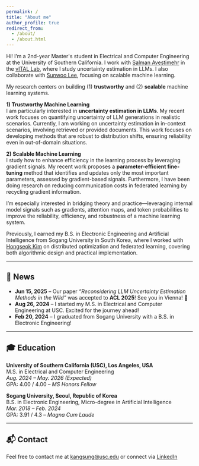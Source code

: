 ```yaml
---
permalink: /
title: "About me"
author_profile: true
redirect_from: 
  - /about/
  - /about.html
---
```


Hi! I’m a 2nd-year Master's student in Electrical and Computer Engineering at the University of Southern California. I work with [Salman Avestimehr](https://www.avestimehr.com/) in the [vITAL Lab](https://www.avestimehr.com/vital-lab), where I study uncertainty estimation in LLMs. I also collaborate with [Sunwoo Lee](https://sites.google.com/view/sunwoolee/home), focusing on scalable machine learning.

My research centers on building (1) **trustworthy** and (2) **scalable** machine learning systems.

**1) Trustworthy Machine Learning**  
I am particularly interested in **uncertainty estimation in LLMs**. My recent work focuses on quantifying uncertainty of LLM generations in realistic scenarios. Currently, I am working on uncertainty estimation in in-context scenarios, involving retrieved or provided documents. This work focuses on developing methods that are robust to distribution shifts, ensuring reliability even in out-of-domain situations.

**2) Scalable Machine Learning**  
I study how to enhance efficiency in the learning process by leveraging gradient signals. My recent work proposes a **parameter-efficient fine-tuning** method that identifies and updates only the most important parameters, assessed by gradient-based signals. Furthermore, I have been doing research on reducing communication costs in federated learning by recycling gradient information.

I’m especially interested in bridging theory and practice—leveraging internal model signals such as gradients, attention maps, and token probabilities to improve the reliability, efficiency, and robustness of a machine learning system.

Previously, I earned my B.S. in Electronic Engineering and Artificial Intelligence from Sogang University in South Korea, where I worked with [Hongseok Kim](https://nice.sogang.ac.kr/) on distributed optimization and federated learning, covering both algorithmic design and practical implementation.

---

## 📰 News

- **Jun 15, 2025** – Our paper _“Reconsidering LLM Uncertainty Estimation Methods in the Wild”_ was accepted to **ACL 2025**! See you in Vienna! 🎉  
- **Aug 26, 2024** – I started my M.S. in Electrical and Computer Engineering at USC. Excited for the journey ahead!  
- **Feb 20, 2024** – I graduated from Sogang University with a B.S. in Electronic Engineering!

---


## 🎓 Education

**University of Southern California (USC), Los Angeles, USA**  
M.S. in Electrical and Computer Engineering  
*Aug. 2024 – May. 2026 (Expected)*  
GPA: 4.00 / 4.00 – _MS Honors Fellow_

**Sogang University, Seoul, Republic of Korea**  
B.S. in Electronic Engineering, Micro-degree in Artificial Intelligence  
*Mar. 2018 – Feb. 2024*  
GPA: 3.91 / 4.3 – _Magna Cum Laude_

---

## 📬 Contact

Feel free to contact me at [kangsung@usc.edu](mailto:kangsung@usc.edu) or connect via [LinkedIn](https://www.linkedin.com/in/sungmin-kang-1999y64/)
